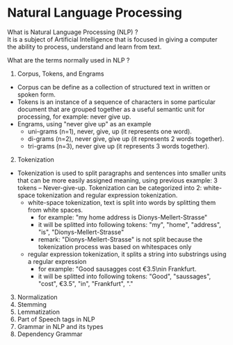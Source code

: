 # Natural Language Processing

What is Natural Language Processing (NLP) ? <br>
It is a subject of Artificial Intelligence that is focused in giving a computer the ability to process, understand and learn from text. <br>

What are the terms normally used in NLP ? <br>
1. Corpus, Tokens, and Engrams <br>
  - Corpus can be define as a collection of structured text in written or spoken form. <br>
  - Tokens is an instance of a sequence of characters in some particular document that are grouped together as a useful semantic unit for processing, for example: never give up. <br>
  - Engrams, using "never give up" as an example <br>
    * uni-grams (n=1), never, give, up (it represents one word). <br>
    * di-grams (n=2), never give, give up (it represents 2 words together). <br>
    * tri-grams (n=3), never give up (it represents 3 words together). <br>
2. Tokenization <br>
  - Tokenization is used to split paragraphs and sentences into smaller units that can be more easily assigned meaning, using previous example: 3 tokens – Never-give-up. Tokenization can be categorized into 2: white-space tokenization and regular expression tokenization. <br>
    * white-space tokenization, text is split into words by splitting them from white spaces. <br>
      - for example: "my home address is Dionys-Mellert-Strasse" <br>
      - it will be splitted into following tokens: "my", "home", "address", "is", "Dionys-Mellert-Strasse" <br>
      - remark: "Dionys-Mellert-Strasse" is not split because the tokenization process was based on whitespaces only <br>
    * regular expression tokenization, it splits a string into substrings using a regular expression <br>
      - for example: "Good sausagges cost €3.5\nin Frankfurt. <br>
      - it will be splitted into following tokens: "Good", "saussages", "cost", €3.5", "in", "Frankfurt", "." <br>

3. Normalization
6. Stemming
7. Lemmatization
8. Part of Speech tags in NLP
9. Grammar in NLP and its types
10. Dependency Grammar

